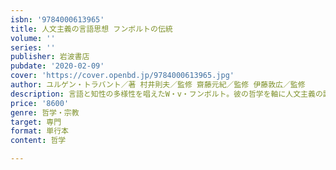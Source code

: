 ```yaml
---
isbn: '9784000613965'
title: 人文主義の言語思想 フンボルトの伝統
volume: ''
series: ''
publisher: 岩波書店
pubdate: '2020-02-09'
cover: 'https://cover.openbd.jp/9784000613965.jpg'
author: ユルゲン・トラバント／著 村井則夫／監修 齋藤元紀／監修 伊藤敦広／監修
description: 言語と知性の多様性を唱えたW・v・フンボルト。彼の哲学を軸に人文主義の諸伝統を思想史として描き出す。
price: '8600'
genre: 哲学・宗教
target: 専門
format: 単行本
content: 哲学

---
```

